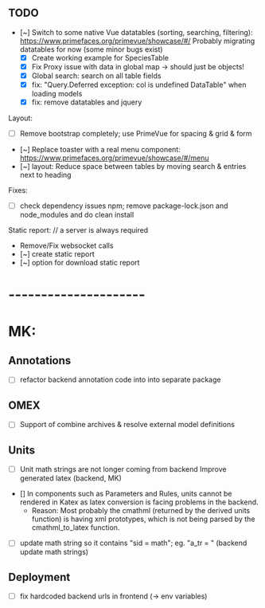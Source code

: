 ## TODO

- [~] Switch to some native Vue datatables (sorting, searching, filtering): https://www.primefaces.org/primevue/showcase/#/ 
  Probably migrating datatables for now (some minor bugs exist)
  - [x] Create working example for SpeciesTable
  - [x] Fix Proxy issue with data in global map -> should just be objects!  
  - [x] Global search: search on all table fields    
  - [x] fix: "Query.Deferred exception: col is undefined DataTable" when loading models
  - [x] fix: remove datatables and jquery  

Layout:
- [ ] Remove bootstrap completely; use PrimeVue for spacing & grid & form
- [~] Replace toaster with a real menu component: https://www.primefaces.org/primevue/showcase/#/menu
- [~] layout: Reduce space between tables by moving search & entries next to heading

Fixes:
- [ ] check dependency issues npm; remove package-lock.json and node_modules and do clean install

Static report:  // a server is always required 
- Remove/Fix websocket calls
- [~] create static report 
- [~] option for download static report
  
# ---------------------    
# MK:
## Annotations
- [ ] refactor backend annotation code into into separate package
## OMEX
- [ ] Support of combine archives & resolve external model definitions

## Units
- [ ] Unit math strings are not longer coming from backend
Improve generated latex (backend, MK)
- [] In components such as Parameters and Rules, units cannot be rendered in Katex as latex conversion is facing problems in the backend.
    - Reason: Most probably the cmathml (returned by the derived units function) is having xml prototypes, which is not being parsed by the cmathml_to_latex function. 
- [ ] update math string so it contains "sid = math"; eg. "a_tr = " (backend update math strings)

## Deployment
- [ ] fix hardcoded backend urls in frontend (-> env variables)


